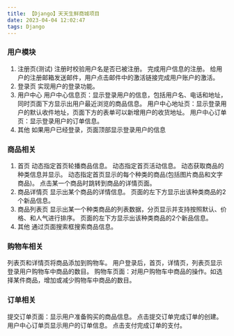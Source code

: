 ```yaml
---
title: 【Django】天天生鲜商城项目
date: 2023-04-04 12:02:47
tags: Django
---
```


### 用户模块

1. 注册页(测试)
注册时校验用户名是否已被注册。
完成用户信息的注册。
给用户的注册邮箱发送邮件，用户点击邮件中的激活链接完成用户账户的激活。
2. 登录页
实现用户的登录功能。
3. 用户中心
用户中心信息页：显示登录用户的信息，包括用户名、电话和地址，同时页面下方显示出用户最近浏览的商品信息。
用户中心地址页：显示登录用户的默认收件地址，页面下方的表单可以新增用户的收货地址。
用户中心订单页：显示登录用户的订单信息。
4. 其他
如果用户已经登录，页面顶部显示登录用户的信息

### 商品相关

1. 首页
动态指定首页轮播商品信息。
动态指定首页活动信息。
动态获取商品的种类信息并显示。
动态指定首页显示的每个种类的商品(包括图片商品和文字商品)。
点击某一个商品时跳转到商品的详情页面。
2. 商品详情页
显示出某个商品的详情信息。
页面的左下方显示出该种类商品的2个新品信息。
3. 商品列表页
显示出某一个种类商品的列表数据，分页显示并支持按照默认、价格、和人气进行排序。
页面的左下方显示出该种类商品的2个新品信息。
4. 其他
通过页面搜索框搜索商品信息。

### 购物车相关

列表页和详情页将商品添加到购物车。
用户登录后，首页，详情页，列表页显示登录用户购物车中商品的数目。
购物车页面：对用户购物车中商品的操作。如选择某件商品，增加或减少购物车中商品的数目。

### 订单相关

提交订单页面：显示用户准备购买的商品信息。
点击提交订单完成订单的创建。
用户中心订单页显示用户的订单信息。
点击支付完成订单的支付。
